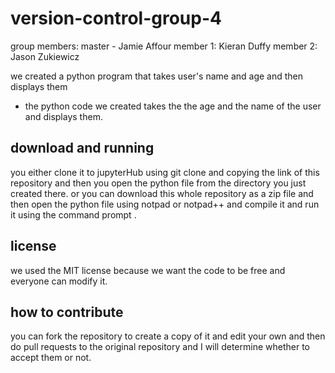 # version-control-group-4
group members:
master - Jamie Affour
member 1: Kieran Duffy
member 2: Jason Zukiewicz

we created a python program that takes user's name and age and then displays them
* the python code we created takes the the age and the name of the user and displays them.

## download and running
you either clone it to jupyterHub using git clone and copying the link of this repository and then you open the python file from the directory you just created there.
or you can download this whole repository as a zip file and then open the python file using notpad or notpad++ and compile it and run it using the command prompt .
 
## license
we used the MIT license because we want the code to be free and everyone can modify it.

## how to contribute
you can fork the repository to create a copy of it and edit your own and then do pull requests to the original repository and I will determine whether to accept them or not. 
